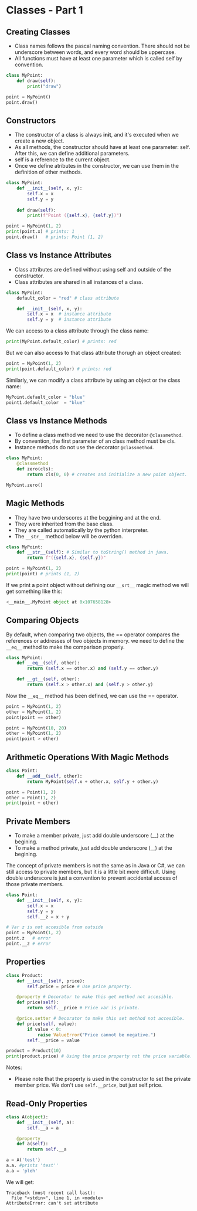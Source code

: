 # Classes - Part 1
## Creating Classes
- Class names follows the pascal naming convention. There should not be underscore between words, and every word should be uppercase.
- All functions must have at least one parameter which is called self by convention.

```python
class MyPoint:
    def draw(self):
        print("draw")

point = MyPoint()
point.draw()
```

## Constructors
- The constructor of a class is always __init__, and it's executed when we create a new object.
- As all methods, the constructor should have at least one parameter: self. After this, we can define additional parameters.
- self is a reference to the current object. 
- Once we define atributes in the constructor, we can use them in the definition of other methods.

```python
class MyPoint:
    def __init__(self, x, y):
        self.x = x
        self.y = y
    
    def draw(self):
        print(f"Point ({self.x}, {self.y})")

point = MyPoint(1, 2)
print(point.x) # prints: 1
point.draw()   # prints: Point (1, 2)
```

## Class vs Instance Attributes
- Class attributes are defined without using self and outside of the constructor.
- Class attributes are shared in all instances of a class.

```python
class MyPoint:
    default_color = "red" # class attribute

    def __init__(self, x, y):
        self.x = x  # instance attribute
        self.y = y  # instance attribute
```

We can access to a class attribute through the class name:
```python
print(MyPoint.default_color) # prints: red
```

But we can also access to that class attribute thorugh an object created:
```python
point = MyPoint(1, 2)
print(point.default_color) # prints: red
```

Similarly, we can modify a class attribute by using an object or the class name:
```python
MyPoint.default_color = "blue"
point1.default_color  = "blue"
```

## Class vs Instance Methods
- To define a class method we need to use the decorator `@classmethod`.
- By convention, the first parameter of an class method must be cls.
- Instance methods do not use the decorator `@classmethod`.

```python
class MyPoint:
    @classmethod
    def zero(cls):
        return cls(0, 0) # creates and initialize a new point object.

MyPoint.zero()
```

## Magic Methods
- They have two underscores at the beggining and at the end.
- They were inherited from the base class.
- They are called automatically by the python interpreter.
- The `__str__` method below will be overriden.

```python
class MyPoint:
    def __str__(self): # Similar to toString() method in java.
        return f"({self.x}, {self.y})"

point = MyPoint(1, 2)
print(point) # prints (1, 2)
```

If we print a point object without defining our `__srt__` magic method we will get something like this: 

```python
<__main__.MyPoint object at 0x107658128>
```

## Comparing Objects
By default, when comparing two objects, the == operator compares the references or addresses of two objects in memory. we need to define the `__eq__` method to make the comparison properly.

```python
class MyPoint:
    def __eq__(self, other):
        return (self.x == other.x) and (self.y == other.y)

    def __gt__(self, other):
        return (self.x > other.x) and (self.y > other.y)
```

Now the `__eq__` method has been defined, we can use the == operator.

```python
point = MyPoint(1, 2)
other = MyPoint(1, 2)
point(point == other)

point = MyPoint(10, 20)
other = MyPoint(1, 2)
point(point > other)
```

## Arithmetic Operations With Magic Methods
```python
class Point:
    def __add__(self, other):
        return MyPoint(self.x + other.x, self.y + other.y)

point = Point(1, 2)
other = Point(1, 2)
print(point + other)
```

## Private Members
- To make a member private, just add double underscore (__) at the begining. 
- To make a method private, just add double underscore (__) at the begining. 

The concept of private members is not the same as in Java or C#, we can still access to private members, but it is a little bit more difficult. Using double underscore is just a convention to prevent accidental access of those private members.

```python
class Point:
    def __init__(self, x, y):
        self.x = x
        self.y = y
        self.__z = x + y

# Var z is not accesible from outside
point = MyPoint(1, 2)
point.z   # error
point.__z # error
```

## Properties
```python
class Product:
    def __init__(self, price):
        self.price = price # Use price property.

    @property # Decorator to make this get method not accesible.
    def price(self):
        return self.__price # Price var is private.

    @price.setter # Decorator to make this set method not accesible.
    def price(self, value):
        if value < 0:
            raise ValueError("Price cannot be negative.")
        self.__price = value

product = Product(10)
print(product.price) # Using the price property not the price variable.
```

Notes:
- Please note that the property is used in the constructor to set the private member price. We don't use `self.__price`, but just self.price.

## Read-Only Properties
```python
class A(object):
    def __init__(self, a):
        self.__a = a

    @property
    def a(self):
        return self.__a

a = A('test')
a.a. #prints 'test''
a.a = 'pleh'
```

We will get:
```
Traceback (most recent call last):
  File "<stdin>", line 1, in <module>
AttributeError: can't set attribute
```
